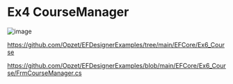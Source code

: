 ﻿
# Ex4 CourseManager

![image](https://github.com/user-attachments/assets/8b9cf398-e533-4c23-bcbb-0c2eb3e0b11e)


https://github.com/Opzet/EFDesignerExamples/tree/main/EFCore/Ex6_Course


https://github.com/Opzet/EFDesignerExamples/blob/main/EFCore/Ex6_Course/FrmCourseManager.cs

